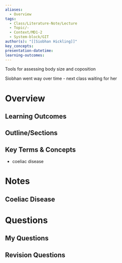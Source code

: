 ```yaml
---
aliases:
  - Overview
tags:
  - Class/Literature-Note/Lecture
  - Topic/-
  - Context/MD1-2
  - System-block/GIT
author(s): "[[Siobhan Hickling]]"
key_concepts: 
presentation-datetime: 
learning-outcomes:
---
```


Tools for assessing body size and coposition

Siobhan went way over time - next class waiting for her
# Overview
## Learning Outcomes

## Outline/Sections

## Key Terms & Concepts
- coeliac disease

# Notes

## Coeliac Disease


# Questions

## My Questions
## Revision Questions




